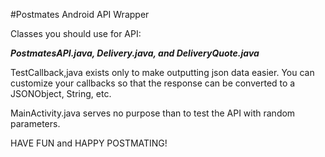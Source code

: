 #Postmates Android API Wrapper

Classes you should use for API: 

***PostmatesAPI.java, Delivery.java, and DeliveryQuote.java***

TestCallback,java exists only to make outputting json data easier. You can customize your callbacks so that the response can be converted to a JSONObject, String, etc.

MainActivity.java serves no purpose than to test the API with random parameters.

HAVE FUN and HAPPY POSTMATING! 
